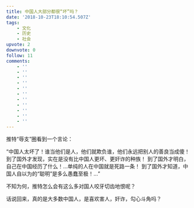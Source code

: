 ```yaml
---
title: 中国人大部分都很“坏”吗？
date: '2018-10-23T18:10:54.507Z'
tags:
    - 文化
    - 历史
    - 社会
upvote: 2
downvote: 0
follow: 11
comments:
    - ''
    - ''
    - ''
    - ''
    - ''
    - ''
    - ''
    - ''
    - ''
    - ''
    - ''
---
```


推特“辱支”圈看到一个言论：

  

“中国人太坏了！谁当他们是人，他们就欺负谁，他们永远把别人的善良当成傻！ 到了国外才发现，实在是没有比中国人更坏、更奸诈的种族！ 到了国外才明白，自己在中国经历了什么！…单纯的人在中国就是死路一条！ 到了国外才知道，中国人自以为的“聪明”是多么愚蠢至极！…”

  

不知为何，推特怎么会有这么多对国人咬牙切齿地恨呢？

  

话说回来，真的是大多数中国人，是喜欢害人，奸诈，勾心斗角吗？
